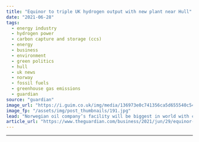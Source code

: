 ```yaml
---
title: "Equinor to triple UK hydrogen output with new plant near Hull"
date: "2021-06-28"
tags: 
  - energy industry
  - hydrogen power
  - carbon capture and storage (ccs)
  - energy
  - business
  - environment
  - green politics
  - hull
  - uk news
  - norway
  - fossil fuels
  - greenhouse gas emissions
  - guardian
source: "guardian"
image_url: "https://i.guim.co.uk/img/media/136973e0c741356ca5d655540c546e666412c0e2/0_177_3500_2100/master/3500.jpg?width=460&quality=85&auto=format&fit=max&s=9c238f12643350bc67df1ba8d2e2bccd"
image_fp: "/assets/img/post_thumbnails/191.jpg"
lead: "Norwegian oil company’s facility will be biggest in world with carbon capture and storage technology Norway’s state oil company Equinor will triple its UK hydrogen output, after setting out plans to build the world’s biggest hydrogen production plant..."
article_url: "https://www.theguardian.com/business/2021/jun/29/equinor-to-triple-uk-hydrogen-output-with-new-plant-near-hull"
---
```


---

